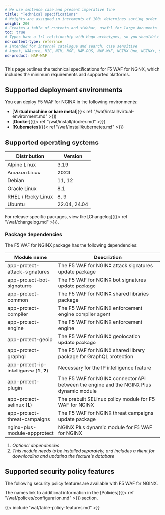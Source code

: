 ```yaml
---
# We use sentence case and present imperative tone
title: "Technical specifications"
# Weights are assigned in increments of 100: determines sorting order
weight: 200
# Creates a table of contents and sidebar, useful for large documents
toc: true
# Types have a 1:1 relationship with Hugo archetypes, so you shouldn't need to change this
nd-content-type: reference
# Intended for internal catalogue and search, case sensitive:
# Agent, N4Azure, NIC, NIM, NGF, NAP-DOS, NAP-WAF, NGINX One, NGINX+, Solutions, Unit
nd-product: NAP-WAF
---
```


This page outlines the technical specifications for F5 WAF for NGINX, which includes the minimum requirements and supported platforms.

## Supported deployment environments

You can deploy F5 WAF for NGINX in the following environments:

- [**Virtual machine or bare metal**]({{< ref "/waf/install/virtual-environment.md" >}})
- [**Docker**]({{< ref "/waf/install/docker.md" >}})
- [**Kubernetes**]({{< ref "/waf/install/kubernetes.md" >}})

## Supported operating systems

| Distribution       | Version      |
| ------------------ | ------------ |
| Alpine Linux       | 3.19         |
| Amazon Linux       | 2023         |
| Debian             | 11, 12       |
| Oracle Linux       | 8.1          |
| RHEL / Rocky Linux | 8, 9         |
| Ubuntu             | 22.04, 24.04 |

For release-specific packages, view the [Changelog]({{< ref "/waf/changelog.md" >}}).

### Package dependencies

The F5 WAF for NGINX package has the following dependencies:

| Module name                                | Description |
| ------------------------------------------ | ----------- |
| app-protect-attack-signatures              | The F5 WAF for NGINX attack signatures update package |
| app-protect-bot-signatures                 | The F5 WAF for NGINX bot signatures update package |
| app-protect-common                         | The F5 WAF for NGINX shared libraries package |
| app-protect-compiler                       | The F5 WAF for NGINX enforcement engine compiler agent |
| app-protect-engine                         | The F5 WAF for NGINX enforcement engine |
| app-protect-geoip                          | The F5 WAF for NGINX geolocation update package |
| app-protect-graphql                        | The F5 WAF for NGINX shared library package for GraphQL protection |
| app-protect-ip-intelligence (**1**, **2**) | Necessary for the IP intelligence feature |
| app-protect-plugin                         | The F5 WAF for NGINX connector API between the engine and the NGINX Plus dynamic module |
| app-protect-selinux (**1**)                | The prebuilt SELinux policy module for F5 WAF for NGINX |
| app-protect-threat-campaigns               | The F5 WAF for NGINX threat campaigns update package |
| nginx-plus-module-appprotect               | NGINX Plus dynamic module for F5 WAF for NGINX |


1. _Optional dependencies_
2. _This module needs to be installed separately, and includes a client for downloading and updating the feature's database_

## Supported security policy features

The following security policy features are available with F5 WAF for NGINX.

The names link to additional information in the [Policies]({{< ref "/waf/policies/configuration.md" >}}) section.

{{< include "waf/table-policy-features.md" >}}
